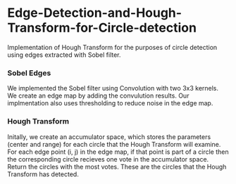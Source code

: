 # Edge-Detection-and-Hough-Transform-for-Circle-detection
Implementation of Hough Transform for the purposes of circle detection using edges extracted with Sobel filter.

### Sobel Edges
We implemented the Sobel filter using Convolution with two 3x3 kernels. We create an edge map by adding the convulution results.
Our implmentation also uses thresholding to reduce noise in the edge map.

### Hough Transform
Initally, we create an accumulator space, which stores the parameters (center and range) for each circle that the Hough Transform will examine.
For each edge point (i, j) in the edge map, if that point is part of a circle then the corresponding circle recieves one vote in the accumulator space.
Return the circles with the most votes. These are the circles that the Hough Transform has detected.
